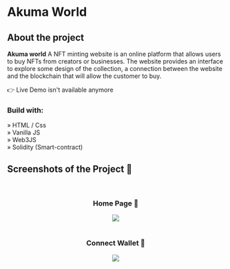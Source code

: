 <h1>Akuma World</h1> 

<h2>About the project</h2>

  <p><b>Akuma world</b> A NFT minting website is an online platform that allows users to buy NFTs from creators or businesses. The website provides an interface to explore some design of the collection, a connection between the website and the blockchain that will allow the customer to buy.</p>


👉 Live Demo isn't available anymore

<h3>Build with:</h3>

» HTML / Css <br>
» Vanilla JS <br>
» Web3JS <br>
» Solidity (Smart-contract)

<h2>Screenshots of the Project 📸</h2>
<br>
<h3 align='center'>Home Page 🏡</h3>

<div align='center'>
<img src='https://github.com/ClementG77/Akuma_world/assets/73953821/e0f59f5a-7510-411f-96fc-ba1b4ee0cf20'/>

</div>
<br>
<h3 align='center'>Connect Wallet 🏡</h3>

<div align='center'>
<img src='https://github.com/ClementG77/Akuma_world/assets/73953821/f04b5c73-9184-4282-94f7-05f08f70f363'/>

</div>
